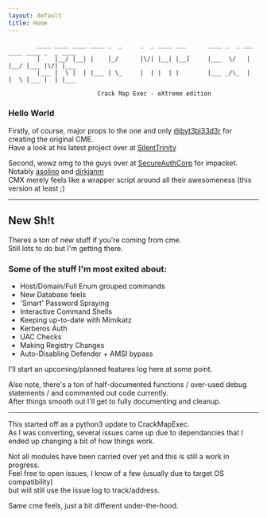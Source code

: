 ```yaml
---
layout: default
title: Home
---
```


```                                          
        ____ ____ ____ ____ _  _     _  _ ____ ___      ____ _  _ ___ ____ ____ _  _ ____ 
        |    |__/ |__| |    |_/      |\/| |__| |__]     |___  \/   |  |__/ |___ |\/| |___ 
        |___ |  \ |  | |___ | \_     |  | |  | |        |___ _/\_  |  |  \ |___ |  | |___ 
	    	                                  			    
		                 Crack Map Exec - eXtreme edition                
```
  
  
  
### Hello World
Firstly, of course, major props to the one and only [@byt3bl33d3r](https://github.com/byt3bl33d3r) for creating the original CME.  
Have a look at his latest project over at [SilentTrinity](https://github.com/byt3bl33d3r/SILENTTRINITY)  

Second, wowz omg to the guys over at [SecureAuthCorp](https://github.com/byt3bl33d3r) for impacket.   
Notably [asolino](https://github.com/asolino) and [dirkjanm](https://github.com/dirkjanm)  
CMX merely feels like a wrapper script around all their awesomeness (this version at least ;)  

------------------------------------------------------------------------  
## New Sh!t
Theres a ton of new stuff if you're coming from cme.    
Still lots to do but I'm getting there.  

### Some of the stuff I'm most exited about:
- Host/Domain/Full Enum grouped commands
- New Database feels
- 'Smart' Password Spraying
- Interactive Command Shells
- Keeping up-to-date with Mimikatz
- Kerberos Auth
- UAC Checks
- Making Registry Changes
- Auto-Disabling Defender + AMSI bypass

I'll start an upcoming/planned features log here at some point.  

Also note, there's a ton of half-documented functions / over-used debug statements / and commented out code currently.  
After things smooth out I'll get to fully documenting and cleanup.   

------------------------------------------------------------------------

This started off as a python3 update to CrackMapExec.  
As I was converting, several issues came up due to dependancies that I ended up changing a bit of how things work.
  
Not all modules have been carried over yet and this is still a work in progress.  
Feel free to open issues, I know of a few (usually due to target OS compatibility)  
but will still use the issue log to track/address.  

Same cme feels, just a bit different under-the-hood.  

